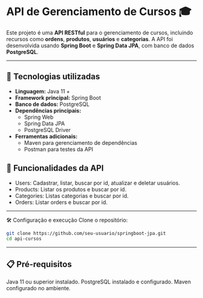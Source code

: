 # API de Gerenciamento de Cursos 🎓

Este projeto é uma **API RESTful** para o gerenciamento de cursos, incluindo recursos como **ordens**, **produtos**, **usuários** e **categorias**. A API foi desenvolvida usando **Spring Boot** e **Spring Data JPA**, com banco de dados **PostgreSQL**.

---

## 🚀 Tecnologias utilizadas

- **Linguagem:** Java 11 +
- **Framework principal:** Spring Boot
- **Banco de dados:** PostgreSQL
- **Dependências principais:**
  - Spring Web
  - Spring Data JPA
  - PostgreSQL Driver
- **Ferramentas adicionais:**
  - Maven para gerenciamento de dependências
  - Postman  para testes da API
 
## 🌟 Funcionalidades da API
- Users:
Cadastrar, listar, buscar por id, atualizar e deletar usuários.
- Products:
Listar os produtos e buscar por id.
- Categories:
Listas categorias e buscar por id.
- Orders:
Listar orders e buscar por id.
---
🛠️ Configuração e execução
Clone o repositório:

````bash
git clone https://github.com/seu-usuario/springboot-jpa.git
cd api-cursos
````
---
## 📋 Pré-requisitos
Java 11 ou superior instalado.
PostgreSQL instalado e configurado.
Maven configurado no ambiente.
